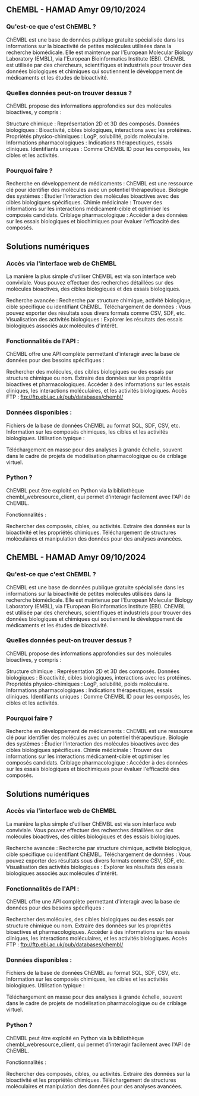 ## ChEMBL - HAMAD Amyr 09/10/2024

### Qu'est-ce que c'est ChEMBL ?

ChEMBL est une base de données publique gratuite spécialisée dans les informations sur la bioactivité de petites molécules utilisées dans la recherche biomédicale. Elle est maintenue par l'European Molecular Biology Laboratory (EMBL), via l'European Bioinformatics Institute (EBI). ChEMBL est utilisée par des chercheurs, scientifiques et industriels pour trouver des données biologiques et chimiques qui soutiennent le développement de médicaments et les études de bioactivité.

### Quelles données peut-on trouver dessus ?

ChEMBL propose des informations approfondies sur des molécules bioactives, y compris :

Structure chimique : Représentation 2D et 3D des composés.
Données biologiques : Bioactivité, cibles biologiques, interactions avec les protéines.
Propriétés physico-chimiques : LogP, solubilité, poids moléculaire.
Informations pharmacologiques : Indications thérapeutiques, essais cliniques.
Identifiants uniques : Comme ChEMBL ID pour les composés, les cibles et les activités.

### Pourquoi faire ?

Recherche en développement de médicaments : ChEMBL est une ressource clé pour identifier des molécules avec un potentiel thérapeutique.
Biologie des systèmes : Étudier l'interaction des molécules bioactives avec des cibles biologiques spécifiques.
Chimie médicinale : Trouver des informations sur les interactions médicament-cible et optimiser les composés candidats.
Criblage pharmacologique : Accéder à des données sur les essais biologiques et biochimiques pour évaluer l'efficacité des composés.

## Solutions numériques

### Accès via l'interface web de ChEMBL

La manière la plus simple d'utiliser ChEMBL est via son interface web conviviale. Vous pouvez effectuer des recherches détaillées sur des molécules bioactives, des cibles biologiques et des essais biologiques.

Recherche avancée : Recherche par structure chimique, activité biologique, cible spécifique ou identifiant ChEMBL.
Téléchargement de données : Vous pouvez exporter des résultats sous divers formats comme CSV, SDF, etc.
Visualisation des activités biologiques : Explorer les résultats des essais biologiques associés aux molécules d'intérêt.

### Fonctionnalités de l'API :

ChEMBL offre une API complète permettant d'interagir avec la base de données pour des besoins spécifiques :

Rechercher des molécules, des cibles biologiques ou des essais par structure chimique ou nom.
Extraire des données sur les propriétés bioactives et pharmacologiques.
Accéder à des informations sur les essais cliniques, les interactions moléculaires, et les activités biologiques.
Accès FTP : ftp://ftp.ebi.ac.uk/pub/databases/chembl/

### Données disponibles :

Fichiers de la base de données ChEMBL au format SQL, SDF, CSV, etc.
Information sur les composés chimiques, les cibles et les activités biologiques.
Utilisation typique :

Téléchargement en masse pour des analyses à grande échelle, souvent dans le cadre de projets de modélisation pharmacologique ou de criblage virtuel.

### Python ?

ChEMBL peut être exploité en Python via la bibliothèque chembl_webresource_client, qui permet d'interagir facilement avec l'API de ChEMBL.

Fonctionnalités :

Rechercher des composés, cibles, ou activités.
Extraire des données sur la bioactivité et les propriétés chimiques.
Téléchargement de structures moléculaires et manipulation des données pour des analyses avancées.
## ChEMBL - HAMAD Amyr 09/10/2024

### Qu'est-ce que c'est ChEMBL ?

ChEMBL est une base de données publique gratuite spécialisée dans les informations sur la bioactivité de petites molécules utilisées dans la recherche biomédicale. Elle est maintenue par l'European Molecular Biology Laboratory (EMBL), via l'European Bioinformatics Institute (EBI). ChEMBL est utilisée par des chercheurs, scientifiques et industriels pour trouver des données biologiques et chimiques qui soutiennent le développement de médicaments et les études de bioactivité.

### Quelles données peut-on trouver dessus ?

ChEMBL propose des informations approfondies sur des molécules bioactives, y compris :

Structure chimique : Représentation 2D et 3D des composés.
Données biologiques : Bioactivité, cibles biologiques, interactions avec les protéines.
Propriétés physico-chimiques : LogP, solubilité, poids moléculaire.
Informations pharmacologiques : Indications thérapeutiques, essais cliniques.
Identifiants uniques : Comme ChEMBL ID pour les composés, les cibles et les activités.

### Pourquoi faire ?

Recherche en développement de médicaments : ChEMBL est une ressource clé pour identifier des molécules avec un potentiel thérapeutique.
Biologie des systèmes : Étudier l'interaction des molécules bioactives avec des cibles biologiques spécifiques.
Chimie médicinale : Trouver des informations sur les interactions médicament-cible et optimiser les composés candidats.
Criblage pharmacologique : Accéder à des données sur les essais biologiques et biochimiques pour évaluer l'efficacité des composés.

## Solutions numériques

### Accès via l'interface web de ChEMBL

La manière la plus simple d'utiliser ChEMBL est via son interface web conviviale. Vous pouvez effectuer des recherches détaillées sur des molécules bioactives, des cibles biologiques et des essais biologiques.

Recherche avancée : Recherche par structure chimique, activité biologique, cible spécifique ou identifiant ChEMBL.
Téléchargement de données : Vous pouvez exporter des résultats sous divers formats comme CSV, SDF, etc.
Visualisation des activités biologiques : Explorer les résultats des essais biologiques associés aux molécules d'intérêt.

### Fonctionnalités de l'API :

ChEMBL offre une API complète permettant d'interagir avec la base de données pour des besoins spécifiques :

Rechercher des molécules, des cibles biologiques ou des essais par structure chimique ou nom.
Extraire des données sur les propriétés bioactives et pharmacologiques.
Accéder à des informations sur les essais cliniques, les interactions moléculaires, et les activités biologiques.
Accès FTP : ftp://ftp.ebi.ac.uk/pub/databases/chembl/

### Données disponibles :

Fichiers de la base de données ChEMBL au format SQL, SDF, CSV, etc.
Information sur les composés chimiques, les cibles et les activités biologiques.
Utilisation typique :

Téléchargement en masse pour des analyses à grande échelle, souvent dans le cadre de projets de modélisation pharmacologique ou de criblage virtuel.

### Python ?

ChEMBL peut être exploité en Python via la bibliothèque chembl_webresource_client, qui permet d'interagir facilement avec l'API de ChEMBL.

Fonctionnalités :

Rechercher des composés, cibles, ou activités.
Extraire des données sur la bioactivité et les propriétés chimiques.
Téléchargement de structures moléculaires et manipulation des données pour des analyses avancées.